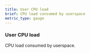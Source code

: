 ```yaml
---
title: User CPU load
brief: CPU load consumed by userspace
metric_type: gauge
---
```


### User CPU load

CPU load consumed by userspace.
